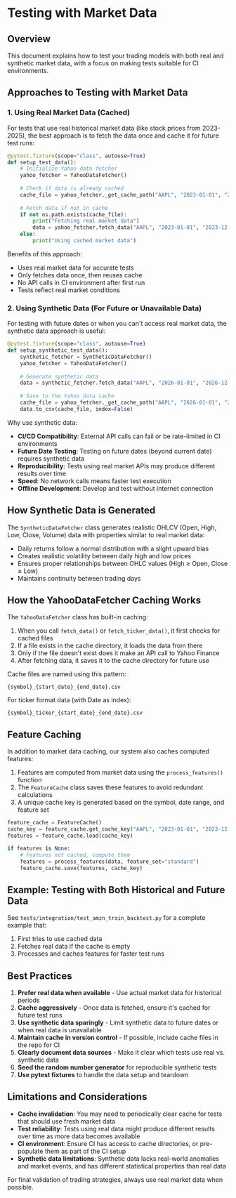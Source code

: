 # Testing with Market Data

## Overview

This document explains how to test your trading models with both real and synthetic market data, with a focus on making tests suitable for CI environments.

## Approaches to Testing with Market Data

### 1. Using Real Market Data (Cached)

For tests that use real historical market data (like stock prices from 2023-2025), the best approach is to fetch the data once and cache it for future test runs:

```python
@pytest.fixture(scope="class", autouse=True)
def setup_test_data():
    # Initialize Yahoo data fetcher
    yahoo_fetcher = YahooDataFetcher()
    
    # Check if data is already cached
    cache_file = yahoo_fetcher._get_cache_path("AAPL", "2023-01-01", "2023-12-31")
    
    # Fetch data if not in cache
    if not os.path.exists(cache_file):
        print("Fetching real market data")
        data = yahoo_fetcher.fetch_data("AAPL", "2023-01-01", "2023-12-31")
    else:
        print("Using cached market data")
```

Benefits of this approach:
- Uses real market data for accurate tests
- Only fetches data once, then reuses cache
- No API calls in CI environment after first run
- Tests reflect real market conditions

### 2. Using Synthetic Data (For Future or Unavailable Data)

For testing with future dates or when you can't access real market data, the synthetic data approach is useful:

```python
@pytest.fixture(scope="class", autouse=True)
def setup_synthetic_test_data():
    synthetic_fetcher = SyntheticDataFetcher()
    yahoo_fetcher = YahooDataFetcher()
    
    # Generate synthetic data
    data = synthetic_fetcher.fetch_data("AAPL", "2026-01-01", "2026-12-31")
    
    # Save to the Yahoo data cache
    cache_file = yahoo_fetcher._get_cache_path("AAPL", "2026-01-01", "2026-12-31")
    data.to_csv(cache_file, index=False)
```

Why use synthetic data:
- **CI/CD Compatibility**: External API calls can fail or be rate-limited in CI environments
- **Future Date Testing**: Testing on future dates (beyond current date) requires synthetic data
- **Reproducibility**: Tests using real market APIs may produce different results over time
- **Speed**: No network calls means faster test execution
- **Offline Development**: Develop and test without internet connection

## How Synthetic Data is Generated

The `SyntheticDataFetcher` class generates realistic OHLCV (Open, High, Low, Close, Volume) data with properties similar to real market data:

- Daily returns follow a normal distribution with a slight upward bias
- Creates realistic volatility between daily high and low prices
- Ensures proper relationships between OHLC values (High ≥ Open, Close ≥ Low)
- Maintains continuity between trading days

## How the YahooDataFetcher Caching Works

The `YahooDataFetcher` class has built-in caching:

1. When you call `fetch_data()` or `fetch_ticker_data()`, it first checks for cached files
2. If a file exists in the cache directory, it loads the data from there
3. Only if the file doesn't exist does it make an API call to Yahoo Finance
4. After fetching data, it saves it to the cache directory for future use

Cache files are named using this pattern:
```
{symbol}_{start_date}_{end_date}.csv
```

For ticker format data (with Date as index):
```
{symbol}_ticker_{start_date}_{end_date}.csv
```

## Feature Caching

In addition to market data caching, our system also caches computed features:

1. Features are computed from market data using the `process_features()` function
2. The `FeatureCache` class saves these features to avoid redundant calculations
3. A unique cache key is generated based on the symbol, date range, and feature set

```python
feature_cache = FeatureCache()
cache_key = feature_cache.get_cache_key("AAPL", "2023-01-01", "2023-12-31", "standard")
features = feature_cache.load(cache_key)

if features is None:
    # Features not cached, compute them
    features = process_features(data, feature_set="standard")
    feature_cache.save(features, cache_key)
```

## Example: Testing with Both Historical and Future Data

See `tests/integration/test_amzn_train_backtest.py` for a complete example that:
1. First tries to use cached data
2. Fetches real data if the cache is empty
3. Processes and caches features for faster test runs

## Best Practices

1. **Prefer real data when available** - Use actual market data for historical periods
2. **Cache aggressively** - Once data is fetched, ensure it's cached for future test runs
3. **Use synthetic data sparingly** - Limit synthetic data to future dates or when real data is unavailable
4. **Maintain cache in version control** - If possible, include cache files in the repo for CI
5. **Clearly document data sources** - Make it clear which tests use real vs. synthetic data
6. **Seed the random number generator** for reproducible synthetic tests
7. **Use pytest fixtures** to handle the data setup and teardown

## Limitations and Considerations

- **Cache invalidation**: You may need to periodically clear cache for tests that should use fresh market data
- **Test reliability**: Tests using real data might produce different results over time as more data becomes available
- **CI environment**: Ensure CI has access to cache directories, or pre-populate them as part of the CI setup
- **Synthetic data limitations**: Synthetic data lacks real-world anomalies and market events, and has different statistical properties than real data

For final validation of trading strategies, always use real market data when possible. 